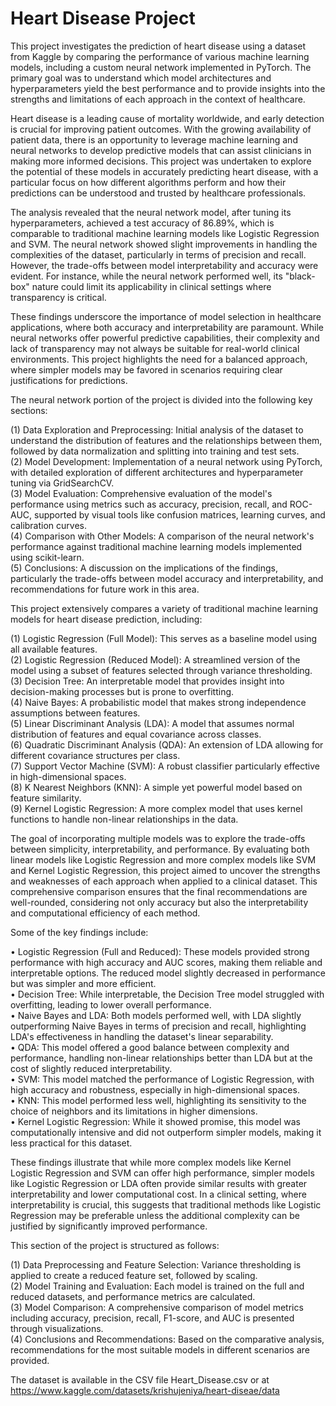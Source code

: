 # Heart Disease Project

This project investigates the prediction of heart disease using a dataset from Kaggle by comparing the performance of various machine learning models, including a custom neural network implemented in PyTorch. The primary goal was to understand which model architectures and hyperparameters yield the best performance and to provide insights into the strengths and limitations of each approach in the context of healthcare. <br />

Heart disease is a leading cause of mortality worldwide, and early detection is crucial for improving patient outcomes. With the growing availability of patient data, there is an opportunity to leverage machine learning and neural networks to develop predictive models that can assist clinicians in making more informed decisions. This project was undertaken to explore the potential of these models in accurately predicting heart disease, with a particular focus on how different algorithms perform and how their predictions can be understood and trusted by healthcare professionals. <br />

The analysis revealed that the neural network model, after tuning its hyperparameters, achieved a test accuracy of 86.89%, which is comparable to traditional machine learning models like Logistic Regression and SVM. The neural network showed slight improvements in handling the complexities of the dataset, particularly in terms of precision and recall. However, the trade-offs between model interpretability and accuracy were evident. For instance, while the neural network performed well, its "black-box" nature could limit its applicability in clinical settings where transparency is critical. <br />

These findings underscore the importance of model selection in healthcare applications, where both accuracy and interpretability are paramount. While neural networks offer powerful predictive capabilities, their complexity and lack of transparency may not always be suitable for real-world clinical environments. This project highlights the need for a balanced approach, where simpler models may be favored in scenarios requiring clear justifications for predictions. <br />

The neural network portion of the project is divided into the following key sections: <br />

(1) Data Exploration and Preprocessing: Initial analysis of the dataset to understand the distribution of features and the relationships between them, followed by data normalization and splitting into training and test sets. <br />
(2) Model Development: Implementation of a neural network using PyTorch, with detailed exploration of different architectures and hyperparameter tuning via GridSearchCV. <br />
(3) Model Evaluation: Comprehensive evaluation of the model's performance using metrics such as accuracy, precision, recall, and ROC-AUC, supported by visual tools like confusion matrices, learning curves, and calibration curves. <br />
(4) Comparison with Other Models: A comparison of the neural network's performance against traditional machine learning models implemented using scikit-learn. <br />
(5) Conclusions: A discussion on the implications of the findings, particularly the trade-offs between model accuracy and interpretability, and recommendations for future work in this area. <br />

This project extensively compares a variety of traditional machine learning models for heart disease prediction, including: <br />

(1) Logistic Regression (Full Model): This serves as a baseline model using all available features. <br />
(2) Logistic Regression (Reduced Model): A streamlined version of the model using a subset of features selected through variance thresholding. <br />
(3) Decision Tree: An interpretable model that provides insight into decision-making processes but is prone to overfitting. <br />
(4) Naive Bayes: A probabilistic model that makes strong independence assumptions between features. <br />
(5) Linear Discriminant Analysis (LDA): A model that assumes normal distribution of features and equal covariance across classes. <br />
(6) Quadratic Discriminant Analysis (QDA): An extension of LDA allowing for different covariance structures per class. <br />
(7) Support Vector Machine (SVM): A robust classifier particularly effective in high-dimensional spaces. <br />
(8) K Nearest Neighbors (KNN): A simple yet powerful model based on feature similarity. <br />
(9) Kernel Logistic Regression: A more complex model that uses kernel functions to handle non-linear relationships in the data. <br />

The goal of incorporating multiple models was to explore the trade-offs between simplicity, interpretability, and performance. By evaluating both linear models like Logistic Regression and more complex models like SVM and Kernel Logistic Regression, this project aimed to uncover the strengths and weaknesses of each approach when applied to a clinical dataset. This comprehensive comparison ensures that the final recommendations are well-rounded, considering not only accuracy but also the interpretability and computational efficiency of each method. <br />

Some of the key findings include: <br />

• Logistic Regression (Full and Reduced): These models provided strong performance with high accuracy and AUC scores, making them reliable and interpretable options. The reduced model slightly decreased in performance but was simpler and more efficient. <br />
• Decision Tree: While interpretable, the Decision Tree model struggled with overfitting, leading to lower overall performance. <br />
• Naive Bayes and LDA: Both models performed well, with LDA slightly outperforming Naive Bayes in terms of precision and recall, highlighting LDA's effectiveness in handling the dataset's linear separability. <br />
• QDA: This model offered a good balance between complexity and performance, handling non-linear relationships better than LDA but at the cost of slightly reduced interpretability. <br />
• SVM: This model matched the performance of Logistic Regression, with high accuracy and robustness, especially in high-dimensional spaces. <br />
• KNN: This model performed less well, highlighting its sensitivity to the choice of neighbors and its limitations in higher dimensions. <br />
• Kernel Logistic Regression: While it showed promise, this model was computationally intensive and did not outperform simpler models, making it less practical for this dataset. <br />

These findings illustrate that while more complex models like Kernel Logistic Regression and SVM can offer high performance, simpler models like Logistic Regression or LDA often provide similar results with greater interpretability and lower computational cost. In a clinical setting, where interpretability is crucial, this suggests that traditional methods like Logistic Regression may be preferable unless the additional complexity can be justified by significantly improved performance. <br />

This section of the project is structured as follows: <br />

(1) Data Preprocessing and Feature Selection: Variance thresholding is applied to create a reduced feature set, followed by scaling. <br />
(2) Model Training and Evaluation: Each model is trained on the full and reduced datasets, and performance metrics are calculated. <br />
(3) Model Comparison: A comprehensive comparison of model metrics including accuracy, precision, recall, F1-score, and AUC is presented through visualizations. <br />
(4) Conclusions and Recommendations: Based on the comparative analysis, recommendations for the most suitable models in different scenarios are provided. <br />

The dataset is available in the CSV file Heart_Disease.csv or at https://www.kaggle.com/datasets/krishujeniya/heart-diseae/data





